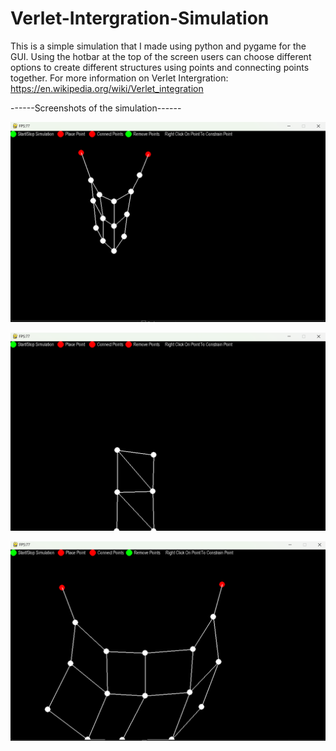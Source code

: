 # Verlet-Intergration-Simulation
This is a simple simulation that I made using python and pygame for the GUI. Using the hotbar at the top of the screen users can choose different options to create different structures using points and connecting points together. For more information on Verlet Intergration: https://en.wikipedia.org/wiki/Verlet_integration 


------Screenshots of the simulation------

![screenshot](/docs/assets/screenshot3.png)

![screenshot](/docs/assets/screenshot1.png)

![screenshot](/docs/assets/screenshot2.png)
